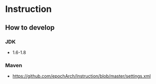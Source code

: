 # Instruction

## How to develop 

### JDK
* 1.6-1.8

### Maven 
* https://github.com/epochArch/Instruction/blob/master/settings.xml
